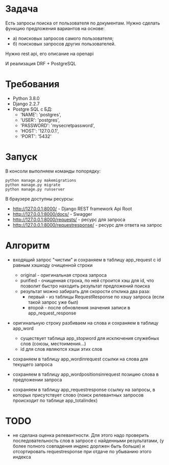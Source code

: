 # Задача
Есть запросы поиска от пользователя по документам. Нужно сделать функцию предложения вариантов на основе:
- а) поисковых запросов самого пользователя;
- б) поисковых запросов других пользователей.

Нужно rest api, его описание на openapi

И реализация DRF + PostgreSQL 

# Требования
- Python 3.8.0
- Django 2.2.7
- Postgre SQL с БД:
    -	'NAME': 'postgres',
	-	'USER': 'postgres',
	-	'PASSWORD': 'mysecretpassword',
	-	'HOST': '127.0.0.1',
	-	'PORT': '5432'
	
# Запуск
В консоли выполняем команды попорядку:
````
python manage.py makemigrations
python manage.py migrate
python manage.py runserver
````
В браузере доступны ресурсы: 
- http://127.0.0.1:8000/ - Django REST framework Api Root
- http://127.0.0.1:8000/docs/ - Swagger
- http://127.0.0.1:8000/requests/ - ресурс для запроса
- http://127.0.0.1:8000/requestresponse/ - ресурс для ответа на запрос

# Алгоритм
- входящий запрос "чистим" и сохраняем в таблицу app_request с id равным хэшкоду очищенной строки
    - original - оригинальная строка запроса
    - purified - очищенная строка, по ней строится хэш для id, что позволит быстро находить результат предложений поиска
    - результат можно забирать для скорости отклика два раза:
      - первый - из таблицы RequestResponse по хэшу запроса (если такой запрос уже был)
      - второй - после обновления значения записи в app_request_response
    
- оригинальную строку разбиваем на слова и сохраняем в таблицу app_word
  - существует таблица app_stopword для исключения служебных слов (союзы, местоимения...)
  - id для слов являются хэши этих слов
  
- сохраняем в таблицу app_wordinrequest ссылки на слова для текущего запроса

- сохраняем в таблицу app_wordpositionsinrequest позицию слова в предложении запроса

- сохраняем в таблицу app_requestresponse ссылку на запросы, в которых присутствует слово (поиск релевантных запросов происходит по таблице app_totalindex)
 
# TODO
- не сделана оценка релевантности. Для этого надо проверить последовательность слов в запросе с найденными результатами, 
(у более полного совпадения индекс дорлжен быть больше) и отсортировать requestresponse при отдаче по убыванию этого индекса 